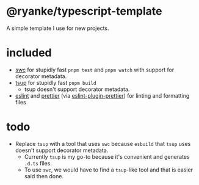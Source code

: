 # @ryanke/typescript-template

A simple template I use for new projects.

# included

- [swc](https://github.com/swc-project/swc) for stupidly fast `pnpm test` and `pnpm watch` with support for decorator metadata.
- [tsup](https://github.com/egoist/tsup) for stupidly fast `pnpm build`
  - tsup doesn't support decorator metadata.
- [eslint](https://eslint.org/) and [prettier](https://prettier.io/) (via [eslint-plugin-prettier](https://github.com/prettier/eslint-plugin-prettier)) for linting and formatting files

# todo

- Replace `tsup` with a tool that uses `swc` because `esbuild` that `tsup` uses doesn't support decorator metadata.
  - Currently `tsup` is my go-to because it's convenient and generates `.d.ts` files.
  - To use `swc`, we would have to find a `tsup`-like tool and that is easier said then done. 